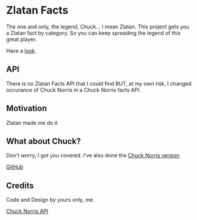 # Zlatan Facts

The one and only, the legend, Chuck... I mean Zlatan. This project gets you a Zlatan fact by category. So you can keep spreading the legend of this great player.

Have a [look](https://adriapujol.github.io/zlatanfacts/).


## API

There is no Zlatan Facts API that I could find BUT, at my own risk, I changed occurance of Chuck Norris in a Chuck Norris facts API.

## Motivation

Zlatan made me do it

## What about Chuck?

Don't worry, I got you covered. I've also done the [Chuck Norris version](https://adriapujol.github.io/norrisfacts/)

[GitHub](https://github.com/adriapujol/norrisfacts)

## Credits

Code and Design by yours only, me.

[Chuck Norris API](https://api.chucknorris.io/)
